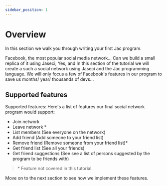 ```yaml
---
sidebar_position: 1
---
```


# Overview

In this section we walk you through writing your first Jac program.

Facebook, the most popular social media network... Can we build a small replica of it using Jaseci, Yes, and In this section of the tutorial we will create a such a social network using Jaseci and the Jac programming language. We will only focus a few of Facebook's features in our program to save us months/ year/ thousands of devs...

## Supported features

Supported features:
Here's a list of features our final social network program would support:

- Join network
- Leave network *
- List members (See everyone on the network)
- Add friend (Add someone to your friend list)
- Remove friend (Remove someone from your friend list)*
- Get friend list (See all your friends)
- Get friend suggestions (See see a list of persons suggested by the program to be friends with)

> \* Feature not covered in this tutorial.

Move on to the next section to see how we implement these features.